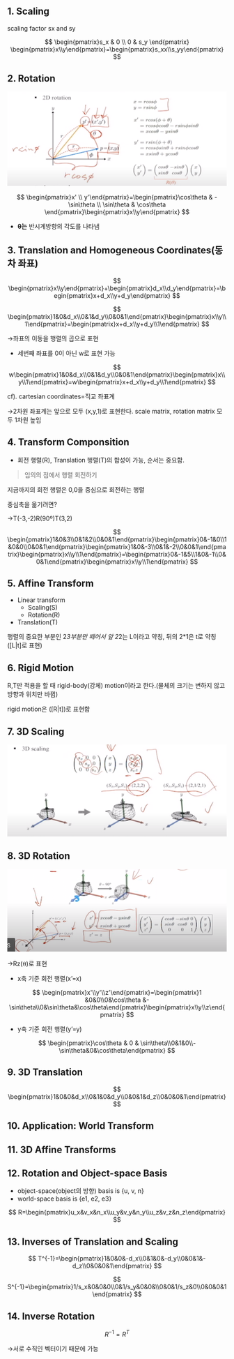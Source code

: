 ## 1. Scaling

scaling factor sx and sy

$$
\begin{pmatrix}s_x & 0 \\ 0 & s_y \end{pmatrix} \begin{pmatrix}x\\y\end{pmatrix}=\begin{pmatrix}s_xx\\s_yy\end{pmatrix}
$$

## 2. Rotation

![image.png](/lecture-notes/CH04/좌표계와변환1.png)

$$
\begin{pmatrix}x' \\ y'\end{pmatrix}=\begin{pmatrix}\cos\theta & -\sin\theta \\ \sin\theta & \cos\theta \end{pmatrix}\begin{pmatrix}x\\y\end{pmatrix}
$$

- **θ는** 반시계방향의 각도를 나타냄

## 3. Translation and Homogeneous Coordinates(동차 좌표)

$$
\begin{pmatrix}x\\y\end{pmatrix}+\begin{pmatrix}d_x\\d_y\end{pmatrix}=\begin{pmatrix}x+d_x\\y+d_y\end{pmatrix}
$$

$$
\begin{pmatrix}1&0&d_x\\0&1&d_y\\0&0&1\end{pmatrix}\begin{pmatrix}x\\y\\1\end{pmatrix}=\begin{pmatrix}x+d_x\\y+d_y\\1\end{pmatrix}
$$

→좌표의 이동을 행렬의 곱으로 표현

- 세번째 좌표를 0이 아닌 w로 표현 가능

$$
w\begin{pmatrix}1&0&d_x\\0&1&d_y\\0&0&1\end{pmatrix}\begin{pmatrix}x\\y\\1\end{pmatrix}=w\begin{pmatrix}x+d_x\\y+d_y\\1\end{pmatrix}
$$

cf). cartesian coordinates=직교 좌표계

→2차원 좌표계는 앞으로 모두 (x,y,1)로 표현한다. scale matrix, rotation matrix 모두 1차원 높임

## 4. Transform Componsition

- 회전 행렬(R), Translation 행렬(T)의 합성이 가능, 순서는 중요함.

> 임의의 점에서 행렬 회전하기

지금까지의 회전 행렬은 0,0을 중심으로 회전하는 행렬

중심축을 옮기려면?

→T(-3,-2)R(90º)T(3,2)

$$
\begin{pmatrix}1&0&3\\0&1&2\\0&0&1\end{pmatrix}\begin{pmatrix}0&-1&0\\1&0&0\\0&0&1\end{pmatrix}\begin{pmatrix}1&0&-3\\0&1&-2\\0&0&1\end{pmatrix}\begin{pmatrix}x\\y\\1\end{pmatrix}=\begin{pmatrix}0&-1&5\\1&0&-1\\0&0&1\end{pmatrix}\begin{pmatrix}x\\y\\1\end{pmatrix}
$$

## 5. Affine Transform

- Linear transform
  - Scaling(S)
  - Rotation(R)
- Translation(T)

행렬의 중요한 부분인 2*3부분만 떼어서 앞 2*2는 L이라고 약칭, 뒤의 2\*1은 t로 약칭([L|t]로 표현)

## 6. Rigid Motion

R,T만 적용을 할 때 rigid-body(강체) motion이라고 한다.(물체의 크기는 변하지 않고 방향과 위치만 바뀜)

rigid motion은 ([R|t])로 표현함

## 7. 3D Scaling

![image.png](/lecture-notes/CH04/좌표계와변환2.png)

## 8. 3D Rotation

![image.png](/lecture-notes/CH04/좌표계와변환3.png)

→Rz(⍬)로 표현

- x축 기준 회전 행렬(x’=x)

$$
\begin{pmatrix}x'\\y'\\z'\end{pmatrix}=\begin{pmatrix}1 &0&0\\0&\cos\theta &-\sin\theta\\0&\sin\theta&\cos\theta\end{pmatrix}\begin{pmatrix}x\\y\\z\end{pmatrix}
$$

- y축 기준 회전 행렬(y’=y)

$$
\begin{pmatrix}\cos\theta & 0 & \sin\theta\\0&1&0\\-\sin\theta&0&\cos\theta\end{pmatrix}
$$

## 9. 3D Translation

$$
\begin{pmatrix}1&0&0&d_x\\0&1&0&d_y\\0&0&1&d_z\\0&0&0&1\end{pmatrix}
$$

## 10. Application: World Transform

## 11. 3D Affine Transforms

## 12. Rotation and Object-space Basis

- object-space(object의 방향) basis is {u, v, n}
- world-space basis is {e1, e2, e3}

$$
R=\begin{pmatrix}u_x&v_x&n_x\\u_y&v_y&n_y\\u_z&v_z&n_z\end{pmatrix}
$$

## 13. Inverses of Translation and Scaling

$$
T^{-1}=\begin{pmatrix}1&0&0&-d_x\\0&1&0&-d_y\\0&0&1&-d_z\\0&0&0&1\end{pmatrix}
$$

$$
S^{-1}=\begin{pmatrix}1/s_x&0&0&0\\0&1/s_y&0&0&\\0&0&1/s_z&0\\0&0&0&1\end{pmatrix}
$$

## 14. Inverse Rotation

$$
R^{-1}=R^T
$$

→서로 수직인 벡터이기 때문에 가능
